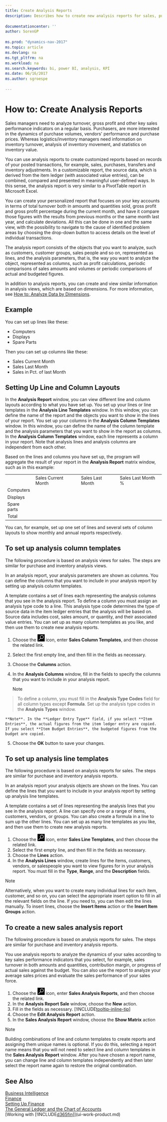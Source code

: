 ```yaml
---
title: Create Analysis Reports
description: Describes how to create new analysis reports for sales, purchases, and inventory, and set up analysis templates.

documentationcenter: ''
author: SorenGP

ms.prod: "dynamics-nav-2017"
ms.topic: article
ms.devlang: na
ms.tgt_pltfrm: na
ms.workload: na
ms.search.keywords: bi, power BI, analysis, KPI
ms.date: 06/16/2017
ms.author: sgroespe

---
```

#  How to: Create Analysis Reports
Sales managers need to analyze turnover, gross profit and other key sales performance indicators on a regular basis. Purchasers, are more interested in the dynamics of purchase volumes, vendors' performance and purchase prices. Whereas logistics/inventory managers need information on inventory turnover, analysis of inventory movement, and statistics on inventory value.  

You can use analysis reports to create customized reports based on records of your posted transactions, for example, sales, purchases, transfers and inventory adjustments. In a customizable report, the source data, which is derived from the item ledger (with associated value entries), can be combined, compared and presented in meaningful user-defined ways. In this sense, the analysis report is very similar to a PivotTable report in Microsoft Excel.  

You can create your personalized report that focuses on your key accounts in terms of total turnover both in amounts and quantities sold, gross profit and gross profit percentage during the current month, and have it compare those figures with the results from previous months or the same month last year, and calculate deviations. All this can be done in one and the same view, with the possibility to navigate to the cause of identified problem areas by choosing the drop-down button to access details on the level of individual transactions.  

The analysis report consists of the objects that you want to analyze, such as customers, customer groups, sales people and so on, represented as lines, and the analysis parameters, that is, the way you want to analyze the object, represented as columns, such as profit calculations, periodic comparisons of sales amounts and volumes or periodic comparisons of actual and budgeted figures.

In addition to analysis reports, you can create and view similar information in analysis views, which are based on dimensions. For more information, see [How to: Analyze Data by Dimensions](bi-how-analyze-data-dimension.md).

## Example  
You can set up lines like these:  
- Computers  
- Displays  
- Spare Parts  

Then you can set up columns like these:  

- Sales Current Month  
- Sales Last Month  
- Sales in Pct. of last Month  

## Setting Up Line and Column Layouts  
 In the **Analysis Report** window, you can view different line and column layouts according to what you have set up. You set up your lines or line templates in the **Analysis Line Templates** window. In this window, you can define the name of the report and the objects you want to show in the lines of your report. You set up your columns in the **Analysis Column Templates** window. In this window, you can define the name of the column template and the analysis parameters that you want to show in the report as columns. In the **Analysis Column Templates** window, each line represents a column in your report. Note that analysis lines and analysis columns are independent from each other.  

Based on the lines and columns you have set up, the program will aggregate the result of your report in the **Analysis Report** matrix window, such as in this example:  

|||||  
|-|-|-|-|  
||Sales Current Month|Sales Last Month|Sales Last Month %|  
|Computers||||  
|Displays||||  
|Spare parts||||  
|Total||||  

 You can, for example, set up one set of lines and several sets of column layouts to show monthly and annual reports respectively.

 ## To set up analysis column templates
The following procedure is based on analysis views for sales. The steps are similar for purchase and inventory analysis views.

In an analysis report, your analysis parameters are shown as columns. You can define the columns that you want to include in your analysis report by setting up analysis column templates.  

A template contains a set of lines each representing the analysis columns that you see in the analysis report. To define a column you must assign an analysis type code to a line. This analysis type code determines the type of source data in the item ledger entries that the analysis will be based on. Source data includes cost, sales amount, or quantity, and their associated value entries. You can set up as many column templates as you like, and then use them to create new analysis reports.    

1. Choose the ![Search for Page or Report](media/ui-search/search_small.png "Search for Page or Report icon") icon, enter **Sales Column Templates**, and then choose the related link.  
2. Select the first empty line, and then fill in the fields as necessary.
3. Choose the **Columns** action.  
4. In the **Analysis Columns** window, fill in the fields to specify the columns that you want to include in your analysis report.  

    > [!NOTE]  
>   To define a column, you must fill in the **Analysis Type Codes** field for all column types except **Formula**. Set up the analysis type codes in the **Analysis Types** window.  

    **Note**. In the **Ledger Entry Type** field, if you select **Item Entries**, the actual figures from the item ledger entry are copied. If you select **Item Budget Entries**, the budgeted figures from the budget are copied.  
5.  Choose the **OK** button to save your changes.  

## To set up analysis line templates  
The following procedure is based on analysis reports for sales. The steps are similar for purchase and inventory analysis reports.

In an analysis report your analysis objects are shown on the lines. You can define the lines that you want to include in your analysis report by setting up analysis line templates.  

A template contains a set of lines representing the analysis lines that you see in the analysis report. A line can specify one or a range of items, customers, vendors, or groups. You can also create a formula in a line to sum up the other lines. You can set up as many line templates as you like, and then use them to create new analysis reports.    

1. Choose the ![Search for Page or Report](media/ui-search/search_small.png "Search for Page or Report icon") icon, enter **Sales Line Templates**, and then choose the related link.  
2. Select the first empty line, and then fill in the fields as necessary.
3. Choose the **Lines** action.  
4. In the **Analysis Lines** window, create lines for the items, customers, vendors, or salespeople you want to view figures for in your analysis report. You must fill in the **Type**, **Range**, and the **Description** fields.  

> [!NOTE]  
>   Alternatively, when you want to create many individual lines for each item, customer, and so on, you can select the appropriate insert option to fill in all the relevant fields on the line. If you need to, you can then edit the lines manually. To insert lines, choose the **Insert Items** action or the **Insert Item Groups** action.  

## To create a new sales analysis report
The following procedure is based on analysis reports for sales. The steps are similar for purchase and inventory analysis reports.

You use analysis reports to analyze the dynamics of your sales according to key sales performance indicators that you select, for example, sales turnover in both amounts and quantities, contribution margin, or progress of actual sales against the budget. You can also use the report to analyze your average sales prices and evaluate the sales performance of your sales force.  

1. Choose the ![Search for Page or Report](media/ui-search/search_small.png "Search for Page or Report icon") icon, enter **Sales Analysis Reports**, and then choose the related link.  
2. In the **Analysis Report Sale** window, choose the **New** action.
3. Fill in the fields as necessary. [!INCLUDE[tooltip-inline-tip](includes/tooltip-inline-tip_md.md)]
4. Choose the **Edit Analysis Report** action.
5. In the **Sales Analysis Report** window, choose the **Show Matrix** action  

> [!NOTE]  
>   Building combinations of line and column templates to create reports and assigning them unique names is optional. If you do this, selecting a report name means that you will not need to select line and column templates in the **Sales Analysis Report** window. After you have chosen a report name, you can change line and column templates independently and then later select the report name again to restore the original combination.

## See Also
[Business Intelligence](bi.md)  
[Finance](finance.md)  
[Setting Up Finance](finance-setup-finance.md)  
[The General Ledger and the Chart of Accounts](finance-general-ledger.md)  
[Working with [!INCLUDE[d365fin](includes/d365fin_md.md)]](ui-work-product.md)  
